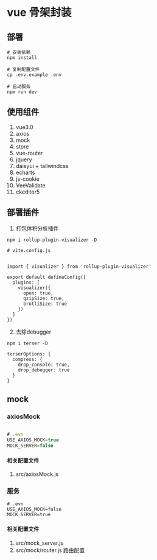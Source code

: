 # vue 骨架封装

## 部署
```shell
# 安装依赖
npm install

# 复制配置文件
cp .env.example .env

# 启动服务
npm run dev
```

## 使用组件
1. vue3.0
2. axios
3. mock
4. store
5. vue-router
6. jquery
7. daisyui + tailwindcss
8. echarts
9. js-cookie
10. VeeValidate
11. ckeditor5


## 部署插件
1. 打包体积分析插件
```
npm i rollup-plugin-visualizer -D

# vite.config.js


import { visualizer } from 'rollup-plugin-visualizer'

export default defineConfig({
  plugins: [
    visualizer({
      open: true,
      gzipSize: true,
      brotliSize: true
    })
  ]
})

```
2. 去除debugger
```
npm i terser -D

terserOptions: {
  compress: {
    drop_console: true,
    drop_debugger: true
  }
}

```

## mock

### axiosMock
```javascript

# .evn
USE_AXIOS_MOCK=true
MOCK_SERVER=false

```

#### 相关配置文件
1. src/axiosMock.js


### 服务
```
# .evn
USE_AXIOS_MOCK=false
MOCK_SERVER=true
```

#### 相关配置文件
1. src/mock_server.js
2. src/mock/router.js 路由配置

